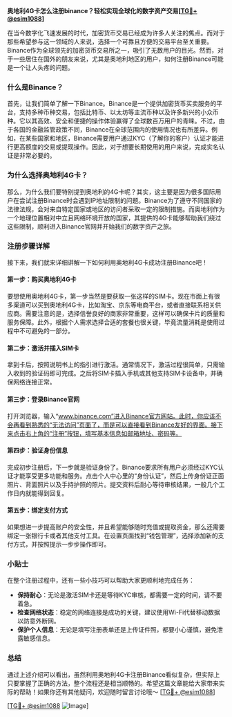 **奥地利4G卡怎么注册binance？轻松实现全球化的数字资产交易[[TG💪+ @esim1088](https://t.me/s/esim1088)]**

在当今数字化飞速发展的时代，加密货币交易已经成为许多人关注的焦点。而对于那些希望参与这一领域的人来说，选择一个可靠且方便的交易平台至关重要。Binance作为全球领先的加密货币交易所之一，吸引了无数用户的目光。然而，对于一些居住在国外的朋友来说，尤其是奥地利地区的用户，如何注册Binance可能是一个让人头疼的问题。

### 什么是Binance？

首先，让我们简单了解一下Binance。Binance是一个提供加密货币买卖服务的平台，支持多种币种交易，包括比特币、以太坊等主流币种以及许多新兴的小众币种。它以其高效、安全和便捷的操作体验赢得了全球数百万用户的青睐。不过，由于各国的金融监管政策不同，Binance在全球范围内的使用情况也有所差异。例如，在某些国家和地区，Binance需要用户通过KYC（了解你的客户）认证才能进行更高额度的交易或提现操作。因此，对于想要长期使用的用户来说，完成实名认证是非常必要的。

### 为什么选择奥地利4G卡？

那么，为什么我们要特别提到奥地利的4G卡呢？其实，这主要是因为很多国际用户在尝试注册Binance时会遇到IP地址限制的问题。Binance为了遵守不同国家的法律法规，会对来自特定国家或地区的访问者采取一定的限制措施。而奥地利作为一个地理位置相对中立且网络环境开放的国家，其提供的4G卡能够帮助我们绕过这些限制，顺利进入Binance官网并开始我们的数字资产之旅。

### 注册步骤详解

接下来，我们就来详细讲解一下如何利用奥地利4G卡成功注册Binance吧！

#### 第一步：购买奥地利4G卡

要想使用奥地利4G卡，第一步当然是要获取一张这样的SIM卡。现在市面上有很多渠道可以买到奥地利4G卡，比如淘宝、京东等电商平台，或者直接联系相关供应商。需要注意的是，选择信誉良好的商家非常重要，这样可以确保卡片的质量和服务保障。此外，根据个人需求选择合适的套餐也很关键，毕竟流量消耗是使用过程中不可避免的一部分。

#### 第二步：激活并插入SIM卡

拿到卡后，按照说明书上的指引进行激活。通常情况下，激活过程很简单，只需输入收到的验证码即可完成。之后将SIM卡插入手机或其他支持SIM卡设备中，并确保网络连接正常。

#### 第三步：登录Binance官网

打开浏览器，输入“www.binance.com”进入Binance官方网站。此时，你应该不会再看到熟悉的“无法访问”页面了，而是可以直接看到Binance友好的界面。接下来点击右上角的“注册”按钮，填写基本信息如邮箱地址、密码等。

#### 第四步：验证身份信息

完成初步注册后，下一步就是验证身份了。Binance要求所有用户必须经过KYC认证才能享受更多功能和服务。点击个人中心里的“身份认证”，然后上传身份证正面照片、背面照片以及手持护照的照片。提交资料后耐心等待审核结果，一般几个工作日内就能得到回复。

#### 第五步：绑定支付方式

如果想进一步提高账户的安全性，并且希望能够随时充值或提取资金，那么还需要绑定一张银行卡或者其他支付工具。在设置页面找到“钱包管理”，选择添加新的支付方式，并按照提示一步步操作即可。

### 小贴士

在整个注册过程中，还有一些小技巧可以帮助大家更顺利地完成任务：

- **保持耐心**：无论是激活SIM卡还是等待KYC审核，都需要一定的时间，请不要着急。
- **检查网络状态**：稳定的网络连接是成功的关键，建议使用Wi-Fi代替移动数据以防意外断网。
- **保护个人信息**：无论是填写注册表单还是上传证件照，都要小心谨慎，避免泄露敏感信息。

### 总结

通过上述介绍可以看出，虽然利用奥地利4G卡注册Binance看似复杂，但实际上只要掌握了正确的方法，整个流程还是相当顺畅的。希望这篇文章能给大家带来实际的帮助！如果你还有其他疑问，欢迎随时留言讨论哦～ [[TG💪+ @esim1088](https://t.me/s/esim1088)]

[[TG💪+ @esim1088](https://t.me/s/esim1088) ![Image](https://i.postimg.cc/4NQfJmqS/Snipaste-2025-05-13-00-14-12.png)]
